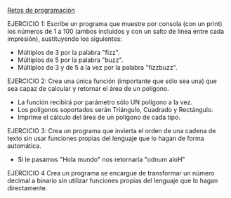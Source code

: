 [Retos de programación](https://retosdeprogramacion.com/ejercicios/)


EJERCICIO 1:
Escribe un programa que muestre por consola (con un print) los números de 1 a 100 (ambos incluidos y con un salto de línea entre cada impresión), sustituyendo los siguientes:
  - Múltiplos de 3 por la palabra "fizz".
  - Múltiplos de 5 por la palabra "buzz".
  - Múltiplos de 3 y de 5 a la vez por la palabra "fizzbuzz".

 EJERCICIO 2:
 Crea una única función (importante que sólo sea una) que sea capaz de calcular y retornar el área de un polígono.
  - La función recibirá por parámetro sólo UN polígono a la vez.
  - Los polígonos soportados serán Triángulo, Cuadrado y Rectángulo.
  - Imprime el cálculo del área de un polígono de cada tipo.


EJERCICIO 3:
Crea un programa que invierta el orden de una cadena de texto sin usar funciones propias del lenguaje que lo hagan de forma automática.
  - Si le pasamos "Hola mundo" nos retornaría "odnum aloH"
  
EJERCICIO 4
Crea un programa se encargue de transformar un número decimal a binario sin utilizar funciones propias del lenguaje que lo hagan directamente.
